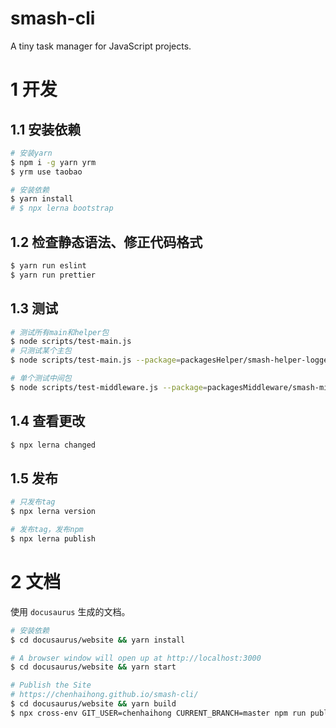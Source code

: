 # smash-cli

A tiny task manager for JavaScript projects.

# 1 开发

## 1.1 安装依赖

```bash
# 安装yarn
$ npm i -g yarn yrm
$ yrm use taobao

# 安装依赖
$ yarn install
# $ npx lerna bootstrap
```

## 1.2 检查静态语法、修正代码格式

```bash
$ yarn run eslint
$ yarn run prettier
```

## 1.3 测试

```bash
# 测试所有main和helper包
$ node scripts/test-main.js
# 只测试某个主包
$ node scripts/test-main.js --package=packagesHelper/smash-helper-logger

# 单个测试中间包
$ node scripts/test-middleware.js --package=packagesMiddleware/smash-middleware-clean
```

## 1.4 查看更改

```bash
$ npx lerna changed
```

## 1.5 发布

```bash
# 只发布tag
$ npx lerna version

# 发布tag，发布npm
$ npx lerna publish
```

# 2 文档

使用 `docusaurus` 生成的文档。

```bash
# 安装依赖
$ cd docusaurus/website && yarn install

# A browser window will open up at http://localhost:3000
$ cd docusaurus/website && yarn start

# Publish the Site
# https://chenhaihong.github.io/smash-cli/
$ cd docusaurus/website && yarn build
$ npx cross-env GIT_USER=chenhaihong CURRENT_BRANCH=master npm run publish-gh-pages
```
